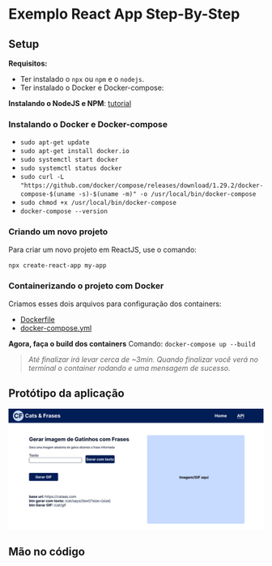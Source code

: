 # **Exemplo React App Step-By-Step**

## **Setup**

**Requisitos:**
- Ter instalado o `npx` ou `npm` e o `nodejs`. 
- Ter instalado o Docker e Docker-compose:

**Instalando o NodeJS e NPM**: [tutorial](https://www.digitalocean.com/community/tutorials/how-to-install-node-js-on-ubuntu-20-04#option-2-installing-node-js-with-apt-using-a-nodesource-ppa)

### **Instalando o Docker e Docker-compose**
- `sudo apt-get update`
- `sudo apt-get install docker.io`
- `sudo systemctl start docker`
- `sudo systemctl status docker`
- `sudo curl -L "https://github.com/docker/compose/releases/download/1.29.2/docker-compose-$(uname -s)-$(uname -m)" -o /usr/local/bin/docker-compose`
- `sudo chmod +x /usr/local/bin/docker-compose`
- `docker-compose --version`


### **Criando um novo projeto**
Para criar um novo projeto em ReactJS, use o comando:
```bash
npx create-react-app my-app
```

### **Containerizando o projeto com Docker**
Criamos esses dois arquivos para configuração dos containers:
- [Dockerfile](Dockerfile)
- [docker-compose.yml](docker-compose.yml)

**Agora, faça o build dos containers**
Comando: `docker-compose up --build`
> *Até finalizar irá levar cerca de ~3min. Quando finalizar você verá no terminal o container rodando e uma mensagem de sucesso.*

## **Protótipo da aplicação**
![protipo](prototipo.png)


## **Mão no código**